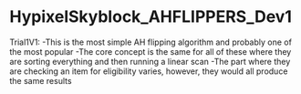 # HypixelSkyblock_AHFLIPPERS_Dev1

Trial1V1: 
  -This is the most simple AH flipping algorithm and probably one of the most popular
  -The core concept is the same for all of these where they are sorting everything and then running a linear scan
  -The part where they are checking an item for eligibility varies, however, they would all produce the same results
